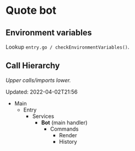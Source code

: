 # Quote bot
## Environment variables
Lookup `entry.go / checkEnvironmentVariables()`.

## Call Hierarchy
_Upper calls/imports lower._

Updated: 2022-04-02T21:56

- Main
  - Entry
    - Services
      - **Bot** (main handler)
        - Commands
          - Render
          - History
          